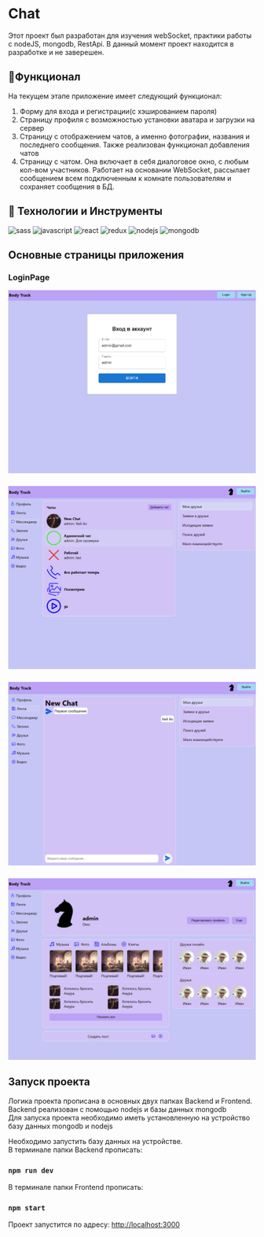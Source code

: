 # Chat

Этот проект был разработан для изучения webSocket, практики работы с nodeJS, mongodb, RestApi. В данный момент проект находится в разработке и не заверешен.

## 📘Функционал
На текущем этапе приложение имеет следующий функционал:
1. Форму для входа и регистрации(с хэшированием пароля)
2. Страницу профиля с возможностью установки аватара и загрузки на сервер
3. Страницу с отображением чатов, а именно фотографии, названия и последнего сообщения. Также реализован функционал добавления чатов
4. Страницу с чатом. Она включает в себя диалоговое окно, с любым кол-вом участников. Работает на основании WebSocket, рассылает сообщением всем подключенным к комнате пользователям и сохраняет сообщения в БД.

## 🔧 Технологии и Инструменты
<div>
    <img src="https://img.shields.io/badge/-SASS-000000?style=for-the-badge&logo=SASS&logoColor=CC6699" alt="sass"/>
    <img src="https://img.shields.io/badge/-JAVASCRIPT-000000?style=for-the-badge&logo=javascript" alt="javascript"/>
    <img src="https://img.shields.io/badge/-REACT-000000?style=for-the-badge&logo=REACT" alt="react"/>
    <img src="https://img.shields.io/badge/-REDUX-000000?style=for-the-badge&logo=REDUX&logoColor=893dbf" alt="redux"/>
    <img src="https://img.shields.io/badge/-NODE-000000?style=for-the-badge&logo=NODE.JS&logoColor=23b84d" alt="nodejs"/>
    <img src="https://img.shields.io/badge/-MongoDB-000000?style=for-the-badge&logo=mongodb&logoColor=23b84d" alt="mongodb"/>
</div>

## Основные страницы приложения

### LoginPage
![LoginPage](/frontend/src/images/screenshots/login.png)
###
![ChatsPage](/frontend/src/images/screenshots/chats.png)
###
![ChatPage](/frontend/src/images/screenshots/chat.png)
###
![ProfilePage](/frontend/src/images/screenshots/profile.png)
## Запуск проекта

Логика проекта прописана в основных двух папках Backend и Frontend.<br>
Backend реализован с помощью nodejs и базы данных mongodb<br>
Для запуска проекта необходимо иметь установленную на устройство базу данных mongodb и nodejs

Необходимо запустить базу данных на устройстве.<br>
В терминале папки Backend прописать:

### `npm run dev`
В терминале папки Frontend прописать:


### `npm start`

Проект запустится по адресу: [http://localhost:3000](http://localhost:3000)


